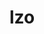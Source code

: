 ---
title: "lzo"
layout: cache
category: package
meta: {"versions": ["2.10"], "compilers": ["gcc@10.3.0", "gcc@6.4.0", "gcc@7.3.0", "gcc@7.3.1", "gcc@7.4.0", "gcc@7.5.0", "gcc@8.1.0", "gcc@8.3.1", "gcc@8.4.1", "gcc@9.3.0", "xl@16.1"]}
spec_files: 
 - spec-0.json
 - spec-1.json
 - spec-2.json
 - spec-3.json
 - spec-4.json
 - spec-5.json
 - spec-6.json
 - spec-7.json
 - spec-8.json
 - spec-9.json
 - spec-10.json
 - spec-11.json
 - spec-12.json
 - spec-13.json
 - spec-14.json
 - spec-15.json
 - spec-16.json
 - spec-17.json
 - spec-18.json
 - spec-19.json
 - spec-20.json
 - spec-21.json
 - spec-22.json
 - spec-23.json
 - spec-24.json
 - spec-25.json
 - spec-26.json
 - spec-27.json
 - spec-28.json
 - spec-29.json
 - spec-30.json
 - spec-31.json
 - spec-32.json
 - spec-33.json
 - spec-34.json
 - spec-35.json
 - spec-36.json
 - spec-37.json
 - spec-38.json
 - spec-39.json
 - spec-40.json
 - spec-41.json
 - spec-42.json
 - spec-43.json
 - spec-44.json
 - spec-45.json
spec_names:
 - 'lzo@2.10%gcc@7.5.0 arch=linux-ubuntu18.04-x86_64'
 - 'lzo@2.10%gcc@8.1.0 arch=linux-rhel7-ppc64le'
 - 'lzo@2.10%gcc@8.1.0 arch=linux-rhel7-x86_64'
 - 'lzo@2.10%gcc@7.3.0 arch=linux-rhel7-x86_64'
 - 'lzo@2.10%gcc@7.5.0 arch=linux-ubuntu18.04-ppc64le'
 - 'lzo@2.10%gcc@9.3.0 arch=linux-ubuntu20.04-ppc64le'
 - 'lzo@2.10%gcc@8.3.1 arch=linux-rhel8-ppc64le'
 - 'lzo@2.10%gcc@7.3.0 arch=linux-centos7-x86_64'
 - 'lzo@2.10%gcc@7.3.1 arch=linux-amzn2-x86_64'
 - 'lzo@2.10%gcc@9.3.0 arch=linux-ubuntu20.04-x86_64'
 - 'lzo@2.10%gcc@7.3.0 arch=linux-ubuntu18.04-x86_64'
 - 'lzo@2.10%gcc@8.3.1 arch=linux-rhel8-x86_64'
 - 'lzo@2.10%gcc@9.3.0 libs=shared,static arch=linux-rhel7-ppc64le'
 - 'lzo@2.10%gcc@7.3.0 arch=linux-rhel8-x86_64'
 - 'lzo@2.10%gcc@9.3.0 libs=shared,static arch=linux-ubuntu20.04-x86_64'
 - 'lzo@2.10%gcc@8.1.0 libs=shared,static arch=linux-rhel7-x86_64'
 - 'lzo@2.10%gcc@8.1.0 arch=linux-centos7-ppc64le'
 - 'lzo@2.10%gcc@8.3.1 libs=shared,static arch=linux-rhel8-ppc64le'
 - 'lzo@2.10%gcc@7.3.0 arch=linux-centos8-x86_64'
 - 'lzo@2.10%gcc@7.3.0 arch=linux-ubuntu18.04-ppc64le'
 - 'lzo@2.10%gcc@9.3.0 libs=shared,static arch=linux-ubuntu20.04-ppc64le'
 - 'lzo@2.10%gcc@8.3.1 libs=shared,static arch=linux-rhel8-x86_64'
 - 'lzo@2.10%gcc@7.3.0 arch=linux-rhel7-ppc64le'
 - 'lzo@2.10%gcc@7.4.0 arch=linux-ubuntu18.04-x86_64'
 - 'lzo@2.10%gcc@8.3.1 arch=linux-centos8-ppc64le'
 - 'lzo@2.10%gcc@7.5.0 libs=shared,static arch=linux-ubuntu18.04-x86_64'
 - 'lzo@2.10%gcc@7.3.0 arch=linux-centos7-ppc64le'
 - 'lzo@2.10%gcc@8.4.1 libs=shared,static arch=linux-rhel8-x86_64'
 - 'lzo@2.10%gcc@9.3.0 libs=shared,static arch=linux-rhel7-x86_64'
 - 'lzo@2.10%gcc@8.1.0 arch=linux-rhel7-x86_64'
 - 'lzo@2.10%gcc@6.4.0 arch=linux-rhel7-power9le'
 - 'lzo@2.10%xl@16.1 fflags="-qzerosize"  arch=linux-rhel7-power9le'
 - 'lzo@2.10%gcc@8.4.1 libs=shared,static arch=linux-rhel8-ppc64le'
 - 'lzo@2.10%gcc@8.1.0 arch=linux-centos7-x86_64'
 - 'lzo@2.10%gcc@10.3.0 libs=shared,static arch=linux-ubuntu21.04-x86_64'
 - 'lzo@2.10%gcc@8.1.0 arch=linux-rhel7-ppc64le'
 - 'lzo@2.10%gcc@8.1.0 libs=shared,static arch=linux-rhel7-ppc64le'
 - 'lzo@2.10%gcc@10.3.0 libs=shared,static arch=linux-ubuntu21.04-ppc64le'
 - 'lzo@2.10%gcc@8.1.0 arch=linux-rhel7-power8le'
 - 'lzo@2.10%gcc@8.3.1 arch=linux-centos8-x86_64'
 - 'lzo@2.10%gcc@7.5.0 libs=shared,static arch=linux-ubuntu18.04-ppc64le'
 - 'lzo@2.10%gcc@7.5.0 arch=linux-ubuntu18.04-ppc64le'
 - 'lzo@2.10%gcc@8.3.1 arch=linux-rhel8-aarch64'
 - 'lzo@2.10%gcc@7.5.0 arch=linux-ubuntu18.04-power8le'
 - 'lzo@2.10%gcc@7.5.0 arch=linux-ubuntu18.04-aarch64'
 - 'lzo@2.10%gcc@7.5.0 arch=linux-ubuntu18.04-x86_64'
---